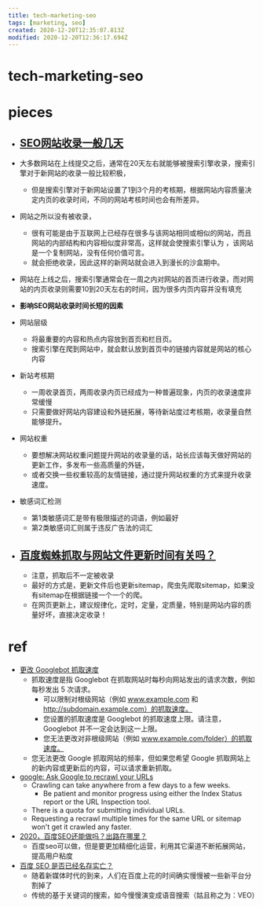 ```yaml
---
title: tech-marketing-seo
tags: [marketing, seo]
created: 2020-12-20T12:35:07.813Z
modified: 2020-12-20T12:36:17.694Z
---
```


# tech-marketing-seo

# pieces

- ## [SEO网站收录一般几天](https://zhuanlan.zhihu.com/p/147597341)
- 大多数网站在上线提交之后，通常在20天左右就能够被搜索引擎收录，搜索引擎对于新网站的收录一般比较积极，
  - 但是搜索引擎对于新网站设置了1到3个月的考核期，根据网站内容质量决定内页的收录时间，不同的网站考核时间也会有所差异。
- 网站之所以没有被收录，
  - 很有可能是由于互联网上已经存在很多与该网站相同或相似的网站，而且网站的内部结构和内容相似度非常高，这样就会使搜索引擎认为 ，该网站是一个复制网站，没有任何价值可言。
  - 就会拒绝收录，因此这样的新网站就会进入到漫长的沙盒期中。
- 网站在上线之后，搜索引擎通常会在一周之内对网站的首页进行收录，而对网站的内页收录则需要10到20天左右的时间，因为很多内页内容并没有填充
- **影响SEO网站收录时间长短的因素**
- 网站层级
  - 将最重要的内容和热点内容放到首页和栏目页。
  - 搜索引擎在爬到网站中，就会默认放到首页中的链接内容就是网站的核心内容
- 新站考核期
  - 一周收录首页，两周收录内页已经成为一种普遍现象，内页的收录速度非常缓慢
  - 只需要做好网站内容建设和外链拓展，等待新站度过考核期，收录量自然能够提升。
- 网站权重
  - 要想解决网站权重问题提升网站的收录量的话，站长应该每天做好网站的更新工作，多发布一些高质量的外链，
  - 或者交换一些权重较高的友情链接，通过提升网站权重的方式来提升收录速度。
- 敏感词汇检测
  - 第1类敏感词汇是带有极限描述的词语，例如最好
  - 第2类敏感词汇则属于违反广告法的词汇

- ## [百度蜘蛛抓取与网站文件更新时间有关吗？](https://www.zhihu.com/question/266610061/answers/updated)
  - 注意，抓取后不一定被收录
  - 最好的方式是，更新文件后也更新sitemap，爬虫先爬取sitemap，如果没有sitemap在根据链接一个一个的爬。
  - 在网页更新上，建议规律化，定时，定量，定质量，特别是网站内容的质量好坏，直接决定收录！

# ref

- [更改 Googlebot 抓取速度](https://support.google.com/webmasters/answer/48620)
  - 抓取速度是指 Googlebot 在抓取网站时每秒向网站发出的请求次数，例如每秒发出 5 次请求。
    - 可以限制对根级网站（例如 www.example.com 和 http://subdomain.example.com）的抓取速度。
    - 您设置的抓取速度是 Googlebot 的抓取速度上限。请注意，Googlebot 并不一定会达到这一上限。
    - 您无法更改对非根级网站（例如 www.example.com/folder）的抓取速度。
  - 您无法更改 Google 抓取网站的频率，但如果您希望 Google 抓取网站上的新内容或更新后的内容，可以请求重新抓取。
- [google: Ask Google to recrawl your URLs](https://developers.google.com/search/docs/advanced/crawling/ask-google-to-recrawl)
  - Crawling can take anywhere from a few days to a few weeks.
    - Be patient and monitor progress using either the Index Status report or the URL Inspection tool.
  - There is a quota for submitting individual URLs.
  - Requesting a recrawl multiple times for the same URL or sitemap won't get it crawled any faster.
- [2020，百度SEO还能做吗？出路在哪里？](https://www.zhihu.com/question/399804078/answers/updated)
  - 百度seo可以做，但是要更加精细化运营，利用其它渠道不断拓展网站，提高用户粘度
- [百度 SEO 是否已经名存实亡？](https://www.zhihu.com/question/27087922/answers/updated)
  - 随着新媒体时代的到来，人们在百度上花的时间确实慢慢被一些新平台分割掉了
  - 传统的基于关键词的搜索，如今慢慢演变成语音搜索（姑且称之为：VEO）

